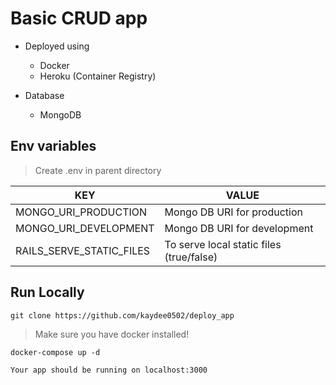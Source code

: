 # Basic CRUD app

+ Deployed using
    - Docker
    - Heroku (Container Registry)

+ Database
    - MongoDB



## Env variables
> Create .env in parent directory

| KEY | VALUE |
|---|---|
| MONGO_URI_PRODUCTION | Mongo DB URI for production |
| MONGO_URI_DEVELOPMENT | Mongo DB URI for development |
| RAILS_SERVE_STATIC_FILES | To serve local static files (true/false) |



## Run Locally
```
git clone https://github.com/kaydee0502/deploy_app

```
> Make sure you have docker installed!

```
docker-compose up -d
```

`Your app should be running on localhost:3000`


